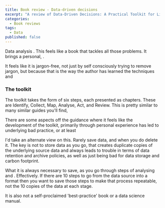 ```yaml
---
title: Book review - Data-driven decisions
excerpt: "A review of Data-Driven Decisions: A Practical Toolkit for Library and Information Professionals"
categories:
  - Book reviews
tags:
  - Data
published: false
---
```






Data analysis . This feels like a book that tackles all those problems. It brings a personal, .



It feels like it is jargon-free, not just by self consciously trying to remove jargon, but because that is the way the author has learned the techniques and 







### The toolkit



The toolkit takes the form of six steps, each presented as chapters. These are Identify, Collect, Map, Analyse, Act, and Review. This is pretty similar to many similar guides you'll find, 



There are some aspects off the guidance where it feels like the development of the toolkit, primarily through personal experience has led to underlying bad practice, or at least 

I'd take an alternate view on this. Rarely save data, and when you do delete it. The key is not to store data as you go, that creates duplicate copies of the underlying source data and always leads to trouble in terms of data retention and archive policies, as well as just being bad for data storage and carbon footprint.



What it is always necessary to save, as you go through steps of analysing and . Effectively. If there are 10 steps to go from the data source into a format then you want to save those steps to make that process repeatable, not the 10 copies of the data at each stage.


It is also not a self-proclaimed 'best-practice' book or a data science manual. 

